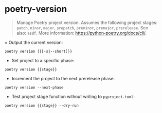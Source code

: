 # poetry-version

> Manage Poetry project version.
> Assumes the following project stages: `patch`, `minor`, `major`, `prepatch`, `preminor`, `premajor`, `prerelease`.
> See also: `asdf`.
> More information: <https://python-poetry.org/docs/cli/>.

= Output the current version:

`poetry version {{[-s|--short]}}`

- Set project to a specific phase:

`poetry version {{stage}}`

- Increment the project to the next prerelease phase:

`poetry version --next-phase`

- Test project stage function without writing to `pyproject.toml`:

`poetry version {{stage}} --dry-run`

